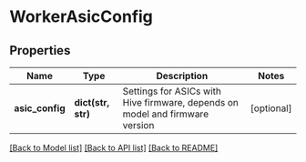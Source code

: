 # WorkerAsicConfig

## Properties
Name | Type | Description | Notes
------------ | ------------- | ------------- | -------------
**asic_config** | **dict(str, str)** | Settings for ASICs with Hive firmware, depends on model and firmware version | [optional] 

[[Back to Model list]](../README.md#documentation-for-models) [[Back to API list]](../README.md#documentation-for-api-endpoints) [[Back to README]](../README.md)


